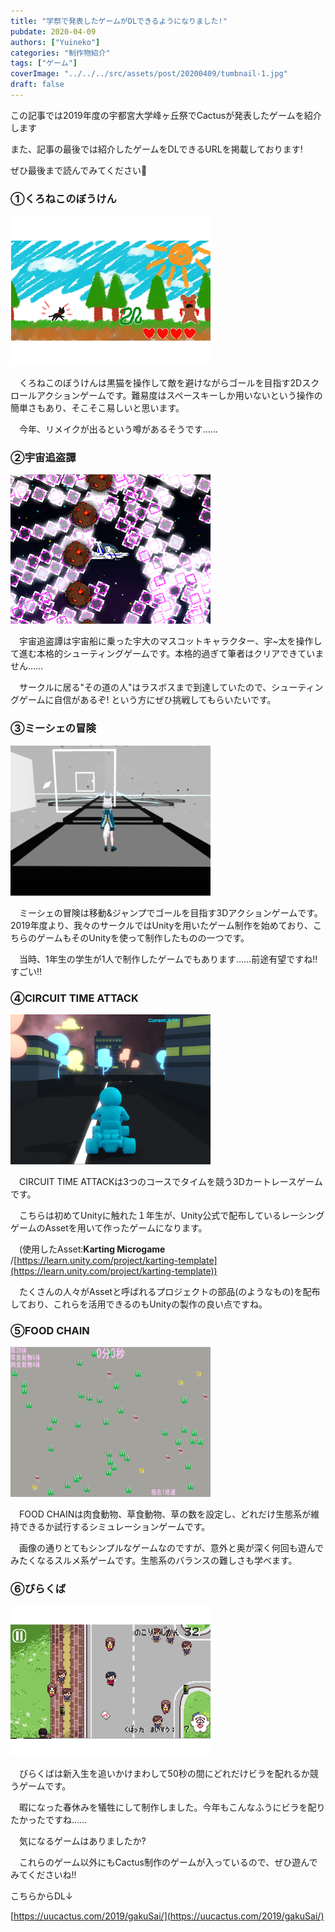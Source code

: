```yaml
---
title: "学祭で発表したゲームがDLできるようになりました!"
pubdate: 2020-04-09
authors: ["Yuineko"]
categories: "制作物紹介"
tags: ["ゲーム"]
coverImage: "../../../src/assets/post/20200409/tumbnail-1.jpg"
draft: false
---
```


この記事では2019年度の宇都宮大学峰ヶ丘祭でCactusが発表したゲームを紹介します

また、記事の最後では紹介したゲームをDLできるURLを掲載しております!

ぜひ最後まで読んでみてください🌵

### ①くろねこのぼうけん

![](../../assets/post/20200409/blackcat-1.png)

　くろねこのぼうけんは黒猫を操作して敵を避けながらゴールを目指す2Dスクロールアクションゲームです。難易度はスペースキーしか用いないという操作の簡単さもあり、そこそこ易しいと思います。

　今年、リメイクが出るという噂があるそうです……

### ②宇宙追盗譚

![](../../assets/post/20200409/space.png)

　宇宙追盗譚は宇宙船に乗った宇大のマスコットキャラクター、宇~太を操作して進む本格的シューティングゲームです。本格的過ぎて筆者はクリアできていません……　

　サークルに居る"その道の人"はラスボスまで到達していたので、シューティングゲームに自信があるぞ! という方にぜひ挑戦してもらいたいです。

### ③ミーシェの冒険

![](../../assets/post/20200409/mieche.png)

　ミーシェの冒険は移動&ジャンプでゴールを目指す3Dアクションゲームです。2019年度より、我々のサークルではUnityを用いたゲーム制作を始めており、こちらのゲームもそのUnityを使って制作したものの一つです。

　当時、1年生の学生が1人で制作したゲームでもあります……前途有望ですね!! すごい!!

### ④CIRCUIT TIME ATTACK

![](../../assets/post/20200409/circuittimeattack.png)

　CIRCUIT TIME ATTACKは3つのコースでタイムを競う3Dカートレースゲームです。

　こちらは初めてUnityに触れた１年生が、Unity公式で配布しているレーシングゲームのAssetを用いて作ったゲームになります。

　(使用したAsset:**Karting Microgame** /[https://learn.unity.com/project/karting-template](https://learn.unity.com/project/karting-template))

　たくさんの人々がAssetと呼ばれるプロジェクトの部品(のようなもの)を配布しており、これらを活用できるのもUnityの製作の良い点ですね。

### ⑤FOOD CHAIN

![](../../assets/post/20200409/samune_food-1.png)

　FOOD CHAINは肉食動物、草食動物、草の数を設定し、どれだけ生態系が維持できるか試行するシミュレーションゲームです。

　画像の通りとてもシンプルなゲームなのですが、意外と奥が深く何回も遊んでみたくなるスルメ系ゲームです。生態系のバランスの難しさも学べます。

### ⑥びらくば

![](../../assets/post/20200409/vilakuba.png)

　びらくばは新入生を追いかけまわして50秒の間にどれだけビラを配れるか競うゲームです。

　暇になった春休みを犠牲にして制作しました。今年もこんなふうにビラを配りたかったですね……

　気になるゲームはありましたか?

　これらのゲーム以外にもCactus制作のゲームが入っているので、ぜひ遊んでみてくださいね!!

こちらからDL↓

[https://uucactus.com/2019/gakuSai/](https://uucactus.com/2019/gakuSai/)
